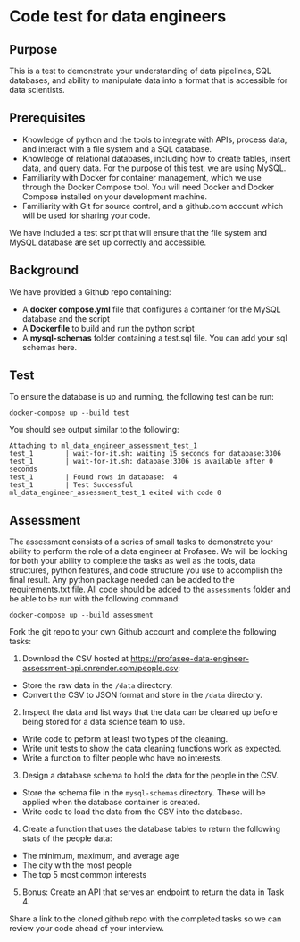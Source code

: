 # Code test for data engineers

## Purpose

This is a test to demonstrate your understanding of data pipelines, SQL databases, and ability to manipulate data into a format that is accessible for data scientists.

## Prerequisites

- Knowledge of python and the tools to integrate with APIs, process data, and interact with a file system and a SQL database.
- Knowledge of relational databases, including how to create tables, insert data, and query data. For the purpose of this test, we are using MySQL.
- Familiarity with Docker for container management, which we use through the Docker Compose tool. You will need Docker and Docker Compose installed on your development machine.
- Familiarity with Git for source control, and a github.com account which will be used for sharing your code.

We have included a test script that will ensure that the file system and MySQL database are set up correctly and accessible.

## Background

We have provided a Github repo containing:

- A **docker compose.yml** file that configures a container for the MySQL database and the script
- A **Dockerfile** to build and run the python script
- A **mysql-schemas** folder containing a test.sql file. You can add your sql schemas here.

## Test

To ensure the database is up and running, the following test can be run:

```
docker-compose up --build test
```

You should see output similar to the following:

```
Attaching to ml_data_engineer_assessment_test_1
test_1        | wait-for-it.sh: waiting 15 seconds for database:3306
test_1        | wait-for-it.sh: database:3306 is available after 0 seconds
test_1        | Found rows in database:  4
test_1        | Test Successful
ml_data_engineer_assessment_test_1 exited with code 0
```

## Assessment

The assessment consists of a series of small tasks to demonstrate your ability to perform the role of a data engineer at Profasee. We will be looking for both your ability to complete the tasks as well as the tools, data structures, python features, and code structure you use to accomplish the final result. Any python package needed can be added to the requirements.txt file. All code should be added to the `assessments` folder and be able to be run with the following command:
```
docker-compose up --build assessment
```

Fork the git repo to your own Github account and complete the following tasks:

1. Download the CSV hosted at https://profasee-data-engineer-assessment-api.onrender.com/people.csv:
* Store the raw data in the `/data` directory.
* Convert the CSV to JSON format and store in the `/data` directory.
2. Inspect the data and list ways that the data can be cleaned up before being stored for a data science team to use.
* Write code to peform at least two types of the cleaning.
* Write unit tests to show the data cleaning functions work as expected.
* Write a function to filter people who have no interests.
3. Design a database schema to hold the data for the people in the CSV.
* Store the schema file in the `mysql-schemas` directory. These will be applied when the database container is created.
* Write code to load the data from the CSV into the database.
4. Create a function that uses the database tables to return the following stats of the people data:
* The minimum, maximum, and average age
* The city with the most people
* The top 5 most common interests
5. Bonus: Create an API that serves an endpoint to return the data in Task 4.


Share a link to the cloned github repo with the completed tasks so we can review your code ahead of your interview.

